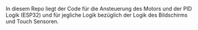 In diesem Repo liegt der Code für die Ansteuerung des Motors und der PID Logik (ESP32) und für jegliche Logik bezüglich der Logik des Bildschirms und Touch Sensoren.
